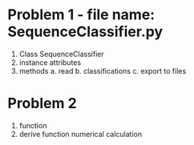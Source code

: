 # Problem 1 - file name: SequenceClassifier.py
1. Class SequenceClassifier
2. instance attributes
3. methods
    a. read
    b. classifications
    c. export to files

# Problem 2
1. function
2. derive function numerical calculation